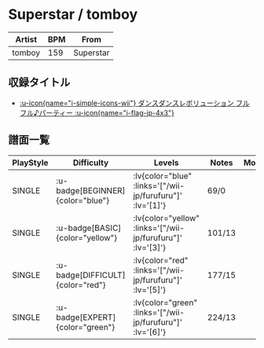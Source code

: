 # Superstar / tomboy

|Artist|BPM|From|
|------|---|----|
|tomboy|159|Superstar|

## 収録タイトル

- [ :u-icon{name="i-simple-icons-wii"} ダンスダンスレボリューション フルフル♪パーティー :u-icon{name="i-flag-jp-4x3"} ](/wii-jp/furufuru)

## 譜面一覧

|PlayStyle|Difficulty|Levels|Notes|Movie|
|---------|----------|------|-----|-----|
|SINGLE| :u-badge[BEGINNER]{color="blue"} | :lv{color="blue" :links='["/wii-jp/furufuru"]' :lv='[1]'} |69/0||
|SINGLE| :u-badge[BASIC]{color="yellow"} | :lv{color="yellow" :links='["/wii-jp/furufuru"]' :lv='[3]'} |101/13||
|SINGLE| :u-badge[DIFFICULT]{color="red"} | :lv{color="red" :links='["/wii-jp/furufuru"]' :lv='[5]'} |177/15||
|SINGLE| :u-badge[EXPERT]{color="green"} | :lv{color="green" :links='["/wii-jp/furufuru"]' :lv='[6]'} |224/13||
